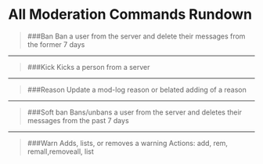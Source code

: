 # All Moderation Commands Rundown

>###Ban
>Ban a user from the server and delete their messages from the former 7 days

___
>###Kick
>Kicks a person from a server

___
>###Reason
>Update a mod-log reason or belated adding of a reason

___
>###Soft ban
>Bans/unbans a user from the server and deletes their messages from the past 7 days

___
>###Warn
>Adds, lists, or removes a warning
>Actions: add, rem, remall,removeall, list